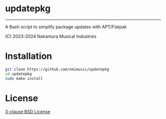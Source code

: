 # updatepkg
----
A Bash script to simplify package updates with APT/Flatpak

(C) 2023-2024 Nakamura Musical Industries

# Installation
```bash
git clone https://github.com/nmimusic/updatepkg
cd updatepkg
sudo make install
```

# License
[3-clause BSD License](LICENSE)

